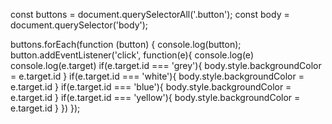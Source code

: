 const buttons = document.querySelectorAll('.button');
const body = document.querySelector('body');

buttons.forEach(function (button) {
  console.log(button);
  button.addEventListener('click', function(e){
    console.log(e)
    console.log(e.target)
    if(e.target.id === 'grey'){
      body.style.backgroundColor = e.target.id
    }
    if(e.target.id === 'white'){
      body.style.backgroundColor = e.target.id
    }
    if(e.target.id === 'blue'){
      body.style.backgroundColor = e.target.id
    }
    if(e.target.id === 'yellow'){
      body.style.backgroundColor = e.target.id
    }
  })
});